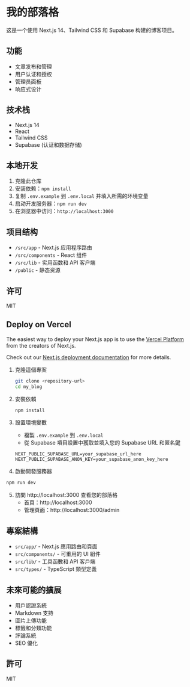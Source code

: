 # 我的部落格

这是一个使用 Next.js 14、Tailwind CSS 和 Supabase 构建的博客项目。

## 功能

- 文章发布和管理
- 用户认证和授权
- 管理员面板
- 响应式设计

## 技术栈

- Next.js 14
- React
- Tailwind CSS
- Supabase (认证和数据存储)

## 本地开发

1. 克隆此仓库
2. 安装依赖：`npm install`
3. 复制 `.env.example` 到 `.env.local` 并填入所需的环境变量
4. 启动开发服务器：`npm run dev`
5. 在浏览器中访问：`http://localhost:3000`

## 项目结构

- `/src/app` - Next.js 应用程序路由
- `/src/components` - React 组件
- `/src/lib` - 实用函数和 API 客户端
- `/public` - 静态资源

## 许可

MIT

## Deploy on Vercel

The easiest way to deploy your Next.js app is to use the [Vercel Platform](https://vercel.com/new?utm_medium=default-template&filter=next.js&utm_source=create-next-app&utm_campaign=create-next-app-readme) from the creators of Next.js.

Check out our [Next.js deployment documentation](https://nextjs.org/docs/app/building-your-application/deploying) for more details.

1. 克隆這個專案
   ```bash
   git clone <repository-url>
   cd my_blog
   ```

2. 安裝依賴
   ```bash
   npm install
   ```

3. 設置環境變數
   - 複製 `.env.example` 到 `.env.local`
   - 從 Supabase 項目設置中獲取並填入您的 Supabase URL 和匿名鍵

   ```
   NEXT_PUBLIC_SUPABASE_URL=your_supabase_url_here
   NEXT_PUBLIC_SUPABASE_ANON_KEY=your_supabase_anon_key_here
   ```

4. 啟動開發服務器
```bash
npm run dev
```

5. 訪問 http://localhost:3000 查看您的部落格
   - 首頁：http://localhost:3000
   - 管理頁面：http://localhost:3000/admin

## 專案結構

- `src/app/` - Next.js 應用路由和頁面
- `src/components/` - 可重用的 UI 組件
- `src/lib/` - 工具函數和 API 客戶端
- `src/types/` - TypeScript 類型定義

## 未來可能的擴展

- 用戶認證系統
- Markdown 支持
- 圖片上傳功能
- 標籤和分類功能
- 評論系統
- SEO 優化

## 許可

MIT
